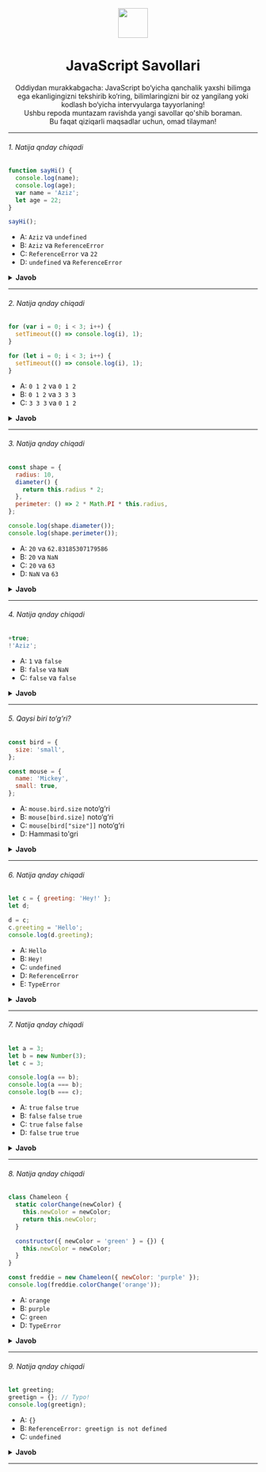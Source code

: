 <div align="center">
  <img height="60" src="https://img.icons8.com/color/344/javascript.png">
  <h1>JavaScript Savollari</h1>
</div>
<p align="center"> Oddiydan murakkabgacha: JavaScript bo‘yicha qanchalik yaxshi bilimga ega ekanligingizni tekshirib ko‘ring, bilimlaringizni bir oz yangilang yoki kodlash bo‘yicha intervyularga tayyorlaning!<br> Ushbu repoda muntazam ravishda yangi savollar qo'shib boraman.<br/> Bu faqat qiziqarli maqsadlar uchun, omad tilayman!</p>


---

###### 1. Natija qnday chiqadi

```javascript
function sayHi() {
  console.log(name);
  console.log(age);
  var name = 'Aziz';
  let age = 22;
}

sayHi();
```

- A: `Aziz` va `undefined`
- B: `Aziz` va `ReferenceError`
- C: `ReferenceError` va `22`
- D: `undefined` va `ReferenceError`

<details><summary><b>Javob</b></summary>
<p>

#### Javob: D

Funksiya ichida name o‘zgaruvchisi `var` kalit so‘zi yordamida e'lon qilingan. `var` bilan e'lon qilingan o‘zgaruvchilar avvaldan xotirada`undefined` qiymat bilan joylashtiriladi `(hoisting)`. Shuning uchun, o‘zgaruvchiga qiymat berilguncha, uning qiymati `undefined` bo‘ladi.

`let` yoki `const` bilan e'lon qilingan o‘zgaruvchilar ham xotirada joylashtiriladi, ammo ular `temporal dead zone` (ma'lum vaqt davomida o‘zgaruvchidan foydalanib bo‘lmaydigan holat) ichida bo‘ladi. Ularni qiymat bilan boshlashdan oldin ishlatishga urinilsa, `ReferenceError` xatosi chiqadi.
</p>
</details>

---

###### 2. Natija qnday chiqadi

```javascript
for (var i = 0; i < 3; i++) {
  setTimeout(() => console.log(i), 1);
}

for (let i = 0; i < 3; i++) {
  setTimeout(() => console.log(i), 1);
}
```

- A: `0 1 2` va `0 1 2`
- B: `0 1 2` va `3 3 3`
- C: `3 3 3` va `0 1 2`

<details><summary><b>Javob</b></summary>
<p>

#### Javob: C

`setTimeout` funksiyasi orqali bajariladigan kod asosiy sikldan keyin ishga tushadi. Birinchi siklda `i` o‘zgaruvchisi `var` yordamida e'lon qilingan va bu o‘zgaruvchi global bo‘ladi. Sikl tugaganda, `i` qiymati `3` bo‘ladi va hamma chaqiruvlar bir xil qiymatni ko‘rsatadi (`3`).

Ikkinchi siklda `let` ishlatilgan, bu esa o‘zgaruvchini blok doirasida cheklaydi. Har bir iteratsiya uchun yangi `i` qiymati yaratiladi, va har bir `setTimeout` o‘zining alohida qiymatini ko‘rsatadi (`0, 1, 2`).

</p>
</details>

---

###### 3. Natija qnday chiqadi

```javascript
const shape = {
  radius: 10,
  diameter() {
    return this.radius * 2;
  },
  perimeter: () => 2 * Math.PI * this.radius,
};

console.log(shape.diameter());
console.log(shape.perimeter());
```

- A: `20` va `62.83185307179586`
- B: `20` va `NaN`
- C: `20` va `63`
- D: `NaN` va `63`

<details><summary><b>Javob</b></summary>
<p>

#### Javob: B

`diameter` oddiy funksiya bo‘lib, undagi `this` kalit so‘zi `shape` obyektini ko‘rsatadi. Natijada, `this.radius` `10` bo‘lib, `diameter()` natijasi `20` chiqadi.

`perimeter` esa arrow function bo‘lib, undagi `this` tashqi (global) doirani ko‘rsatadi. Global doirada `radius` degan o‘zgaruvchi yo‘q, shuning uchun `this.radius` qiymati `undefined`, natija esa `NaN` bo‘ladi.

</p>
</details>

---

###### 4. Natija qnday chiqadi

```javascript
+true;
!'Aziz';
```

- A: `1` va `false`
- B: `false` va `NaN`
- C: `false` va `false`

<details><summary><b>Javob</b></summary>
<p>

#### Javob: A

`+true` - bu `true` qiymatini raqamga o‘zgartiradi, va bu `1` bo‘ladi.
`!'Aziz'` - bu `Aziz` qatorini mantiqiy qiymatga o‘zgartiradi (truthy), va keyin inkor qiladi. Truthy qiymatning inkori `false`.

</p>
</details>

---

###### 5. Qaysi biri to‘g‘ri?

```javascript
const bird = {
  size: 'small',
};

const mouse = {
  name: 'Mickey',
  small: true,
};
```

- A: `mouse.bird.size` noto‘g‘ri
- B: `mouse[bird.size]` noto‘g‘ri
- C: `mouse[bird["size"]]` noto‘g‘ri
- D: Hammasi to'gri

<details><summary><b>Javob</b></summary>
<p>

#### Javob: A

Obyektlar ichidagi kalitlar qator ko‘rinishida bo‘ladi. `mouse[bird.size]` birinchi `bird.size` qiymatini (`small`) oladi va `mouse["small"]` ga aylantiradi, natija `true`.

Lekin `mouse.bird.size ishlamaydi` , chunki `mouse` obyektida `bird` degan kalit yo‘q. Natijada `Cannot read property "size" of undefined` xatosi chiqadi.

</p>
</details>

---

###### 6. Natija qnday chiqadi

```javascript
let c = { greeting: 'Hey!' };
let d;

d = c;
c.greeting = 'Hello';
console.log(d.greeting);
```

- A: `Hello`
- B: `Hey!`
- C: `undefined`
- D: `ReferenceError`
- E: `TypeError`

<details><summary><b>Javob</b></summary>
<p>

#### Javob: A

JavaScriptda obyektlar `reference` orqali o‘zaro bog‘lanadi. `d = c` deganda, `d` va `c` bir xil obyektga ishora qiladi. Shuning uchun, `c.greeting`ni o‘zgartirish, `d.greeting` qiymatini ham o‘zgartiradi.

<img src="https://i.imgur.com/ko5k0fs.png" width="200">

Bitta ob'ektni o'zgartirsangiz, ularning hammasini o'zgartirasiz.

</p>
</details>

---

###### 7. Natija qnday chiqadi

```javascript
let a = 3;
let b = new Number(3);
let c = 3;

console.log(a == b);
console.log(a === b);
console.log(b === c);
```

- A: `true` `false` `true`
- B: `false` `false` `true`
- C: `true` `false` `false`
- D: `false` `true` `true`

<details><summary><b>Javob</b></summary>
<p>

#### Javob: C

`new Number()` obyekt yaratadi.

- `a == b`: qiymatlar solishtiriladi (`3 == 3`), natija `true`.
- `a === b`: qiymat va tur solishtiriladi (`number !== object`), natija `false`.
- `b === c`: `b` obyekt bo‘lgani uchun, natija `false`.

</p>
</details>

---

###### 8. Natija qnday chiqadi

```javascript
class Chameleon {
  static colorChange(newColor) {
    this.newColor = newColor;
    return this.newColor;
  }

  constructor({ newColor = 'green' } = {}) {
    this.newColor = newColor;
  }
}

const freddie = new Chameleon({ newColor: 'purple' });
console.log(freddie.colorChange('orange'));
```

- A: `orange`
- B: `purple`
- C: `green`
- D: `TypeError`

<details><summary><b>Javob</b></summary>
<p>

#### Javob: D

`colorChange` statik funksiya. Statik funksiyalar faqat klass nomi orqali chaqiriladi (`Chameleon.colorChange`). Instansiya (`freddie`) orqali chaqirilganda, `TypeError` xatosi yuzaga keladi.

</p>
</details>

---

###### 9. Natija qnday chiqadi

```javascript
let greeting;
greetign = {}; // Typo!
console.log(greetign);
```

- A: `{}`
- B: `ReferenceError: greetign is not defined`
- C: `undefined`

<details><summary><b>Javob</b></summary>
<p>

#### Javob: A

Xato sababli `greetign` o‘zgaruvchisi avtomatik ravishda global obyekt sifatida yaratiladi (brauzerda `window.greetign`). `"use strict"` rejimida bu xatoni oldini olish mumkin.

</p>
</details>

---
